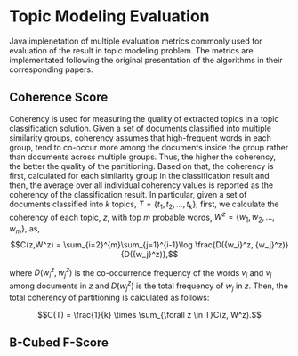 # Topic Modeling Evaluation

Java implenetation of multiple evaluation metrics commonly used for evaluation of the result in topic modeling problem. The metrics are implementated following the original presentation of the algorithms in their corresponding papers.

## Coherence Score
Coherency is used for measuring the quality of extracted topics in a topic classification solution. Given a set of documents classified into multiple similarity groups, coherency assumes that high-frequent words in each group, tend to co-occur more among the documents inside the group rather than documents across multiple groups. Thus, the higher the coherency, the better the quality of the partitioning. Based on that, the coherency is first, calculated for each similarity group in the classification result and then, the average over all individual coherency values is reported as the coherency of the classification result. In particular, given a set of documents classified into $k$ topics, $T = \{t_1, t_2, ..., t_k\}$, first, we calculate the coherency of each topic, $z$, with top $m$ probable words, $W^z = \{w_1, w_2, ..., w_m\}$, as,
$$C(z,W^z) = \sum_{i=2}^{m}\sum_{j=1}^{i-1}\log \frac{D({w_i}^z, {w_j}^z)}{D({w_j}^z)},$$

where $D({w_i}^z, {w_j}^z)$ is the co-occurrence frequency of the words $v_i$ and $v_j$ among documents in $z$ and $D({w_j}^z)$ is the total frequency of $w_j$ in $z$. Then, the total coherency of partitioning is calculated as follows:

$$C(T) = \frac{1}{k} \times \sum_{\forall z \in T}C(z, W^z).$$


## B-Cubed F-Score
